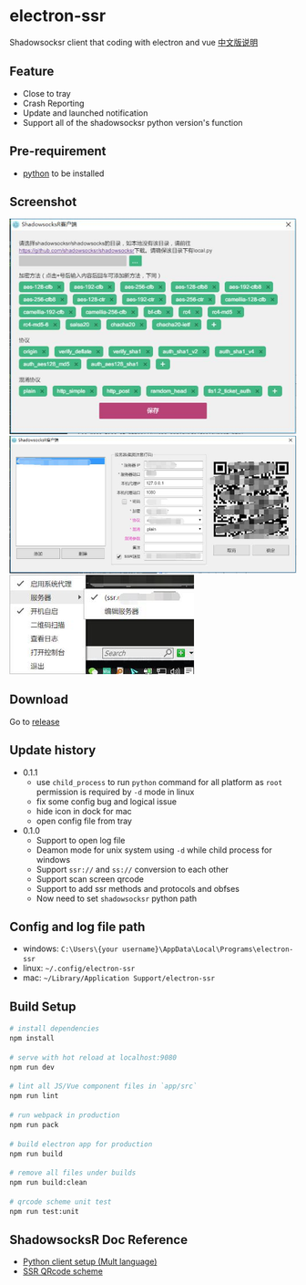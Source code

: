 # electron-ssr
Shadowsocksr client that coding with electron and vue
[中文版说明](./README.md)

## Feature
- Close to tray
- Crash Reporting
- Update and launched notification
- Support all of the shadowsocksr python version's function

## Pre-requirement
- [python](https://www.python.org/downloads/) to be installed

## Screenshot
![](./assets/images/ssr-initialization.jpg)
![](./assets/images/ssr-client.jpg)
![](./assets/images/ssr-client-tray.jpg)

## Download
Go to [release](https://github.com/erguotou520/electron-ssr/releases)

## Update history
- 0.1.1
  * use `child_process` to run `python` command for all platform as `root` permission is required by `-d` mode in linux
  * fix some config bug and logical issue
  * hide icon in dock for mac
  * open config file from tray
- 0.1.0
  * Support to open log file
  * Deamon mode for unix system using `-d` while child process for windows
  * Support `ssr://` and `ss://` conversion to each other
  * Support scan screen qrcode
  * Support to add ssr methods and protocols and obfses
  * Now need to set `shadowsocksr` python path

## Config and log file path
* windows: `C:\Users\{your username}\AppData\Local\Programs\electron-ssr`
* linux: `~/.config/electron-ssr`
* mac: `~/Library/Application Support/electron-ssr`

## Build Setup

``` bash
# install dependencies
npm install

# serve with hot reload at localhost:9080
npm run dev

# lint all JS/Vue component files in `app/src`
npm run lint

# run webpack in production
npm run pack

# build electron app for production
npm run build

# remove all files under builds
npm run build:clean

# qrcode scheme unit test
npm run test:unit
```

## ShadowsocksR Doc Reference
- [Python client setup (Mult language)](https://github.com/breakwa11/shadowsocks-rss/wiki/Python-client-setup-(Mult-language))
- [SSR QRcode scheme](https://github.com/breakwa11/shadowsocks-rss/wiki/SSR-QRcode-scheme)
